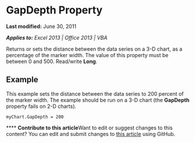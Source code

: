 
# GapDepth Property

 **Last modified:** June 30, 2011

 _**Applies to:** Excel 2013 | Office 2013 | VBA_

Returns or sets the distance between the data series on a 3-D chart, as a percentage of the marker width. The value of this property must be between 0 and 500. Read/write  **Long**.


## Example

This example sets the distance between the data series to 200 percent of the marker width. The example should be run on a 3-D chart (the  **GapDepth** property fails on 2-D charts).


```
myChart.GapDepth = 200
```


****   **Contribute to this article**Want to edit or suggest changes to this content? You can edit and submit changes to  [this article](https://github.com/jhershey00/VBA_Excel_Test/OpenXMLCon/articles/0aa59fe6-29bf-c014-8c11-18481f9c5603.md) using GitHub.

